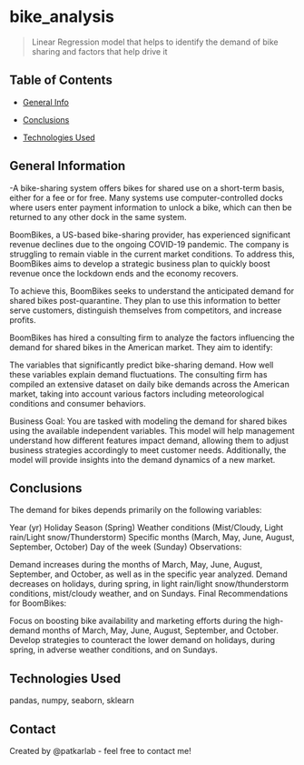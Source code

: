 # bike_analysis
> Linear Regression model that helps to identify the demand of bike sharing and factors that help drive it



## Table of Contents
* [General Info](#general-information)

* [Conclusions](#conclusions)

* [Technologies Used](#technologies-used)
   
## General Information
-A bike-sharing system offers bikes for shared use on a short-term basis, either for a fee or for free. Many systems use computer-controlled docks where users enter payment information to unlock a bike, which can then be returned to any other dock in the same system.

BoomBikes, a US-based bike-sharing provider, has experienced significant revenue declines due to the ongoing COVID-19 pandemic. The company is struggling to remain viable in the current market conditions. To address this, BoomBikes aims to develop a strategic business plan to quickly boost revenue once the lockdown ends and the economy recovers.

To achieve this, BoomBikes seeks to understand the anticipated demand for shared bikes post-quarantine. They plan to use this information to better serve customers, distinguish themselves from competitors, and increase profits.

BoomBikes has hired a consulting firm to analyze the factors influencing the demand for shared bikes in the American market. They aim to identify:

The variables that significantly predict bike-sharing demand.
How well these variables explain demand fluctuations.
The consulting firm has compiled an extensive dataset on daily bike demands across the American market, taking into account various factors including meteorological conditions and consumer behaviors.

Business Goal: You are tasked with modeling the demand for shared bikes using the available independent variables. This model will help management understand how different features impact demand, allowing them to adjust business strategies accordingly to meet customer needs. Additionally, the model will provide insights into the demand dynamics of a new market.
<!-- You don't have to answer all the questions - just the ones relevant to your project. -->

## Conclusions
The demand for bikes depends primarily on the following variables:

Year (yr)
Holiday
Season (Spring)
Weather conditions (Mist/Cloudy, Light rain/Light snow/Thunderstorm)
Specific months (March, May, June, August, September, October)
Day of the week (Sunday)
Observations:

Demand increases during the months of March, May, June, August, September, and October, as well as in the specific year analyzed.
Demand decreases on holidays, during spring, in light rain/light snow/thunderstorm conditions, mist/cloudy weather, and on Sundays.
Final Recommendations for BoomBikes:

Focus on boosting bike availability and marketing efforts during the high-demand months of March, May, June, August, September, and October.
Develop strategies to counteract the lower demand on holidays, during spring, in adverse weather conditions, and on Sundays.



## Technologies Used
pandas, numpy, seaborn, sklearn




## Contact
Created by @patkarlab - feel free to contact me!
